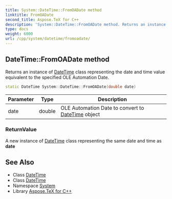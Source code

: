 ```yaml
---
title: System::DateTime::FromOADate method
linktitle: FromOADate
second_title: Aspose.TeX for C++
description: 'System::DateTime::FromOADate method. Returns an instance of DateTime class representing the date and time value equivalent to the specified OLE Automation Date in C++.'
type: docs
weight: 6000
url: /cpp/system/datetime/fromoadate/
---
```

## DateTime::FromOADate method


Returns an instance of [DateTime](../) class representing the date and time value equivalent to the specified OLE Automation Date.

```cpp
static DateTime System::DateTime::FromOADate(double date)
```


| Parameter | Type | Description |
| --- | --- | --- |
| date | double | OLE Automation Date to convert to [DateTime](../) object |

### ReturnValue

A new instance of [DateTime](../) class representing the same date and time as **date**

## See Also

* Class [DateTime](../)
* Class [DateTime](../)
* Namespace [System](../../)
* Library [Aspose.TeX for C++](../../../)
